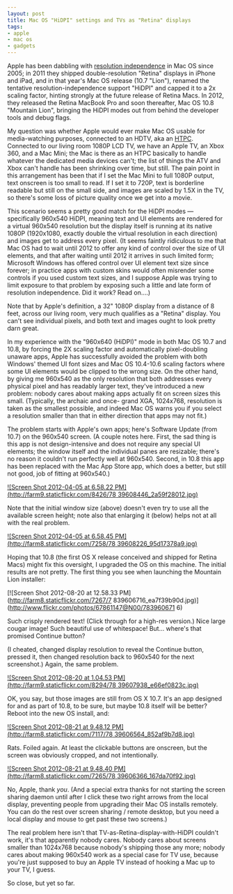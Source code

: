 ```yaml
---
layout: post
title: Mac OS "HiDPI" settings and TVs as "Retina" displays
tags:
- apple
- mac os
- gadgets
---
```

Apple has been dabbling with [resolution
independence](http://en.wikipedia.org/wiki/Resolution_independence) in Mac OS
since 2005; in 2011 they shipped double-resolution "Retina" displays in iPhone
and iPad, and in that year's Mac OS release (10.7 "Lion"), renamed the
tentative resolution-independence support "HiDPI" and capped it to a 2x
scaling factor, hinting strongly at the future release of Retina Macs. In
2012, they released the Retina MacBook Pro and soon thereafter, Mac OS 10.8
"Mountain Lion", bringing the HiDPI modes out from behind the developer tools
and debug flags.

My question was whether Apple would ever make Mac OS usable for media-watching
purposes, connected to an HDTV, aka an
[HTPC](http://en.wikipedia.org/wiki/Home_theater_PC). Connected to our living
room 1080P LCD TV, we have an Apple TV, an Xbox 360, and a Mac Mini; the Mac
is there as an HTPC basically to handle whatever the dedicated media devices
can't; the list of things the ATV and Xbox can't handle has been shrinking
over time, but still. The pain point in this arrangement has been that if I
set the Mac Mini to full 1080P output, text onscreen is too small to read. If
I set it to 720P, text is borderline readable but still on the small side, and
images are scaled by 1.5X in the TV, so there's some loss of picture quality
once we get into a movie.

This scenario seems a pretty good match for the HiDPI modes — specifically
960x540 HiDPI, meaning text and UI elements are rendered for a virtual 960x540
resolution but the display itself is running at its native 1080P (1920x1080,
exactly double the virtual resolution in each direction) and images get to
address every pixel. (It seems faintly ridiculous to me that Mac OS had to
wait until 2012 to offer any kind of control over the size of UI elements, and
that after waiting until 2012 it arrives in such limited form; Microsoft
Windows has offered control over UI element text size since forever; in
practice apps with custom skins would often misrender some controls if you
used custom text sizes, and I suppose Apple was trying to limit exposure to
that problem by exposing such a little and late form of resolution
independence. Did it work? Read on….)

Note that by Apple's definition, a 32" 1080P display from a distance of 8
feet, across our living room, very much qualifies as a "Retina" display. You
can't see individual pixels, and both text and images ought to look pretty
darn great.

In my experience with the "960x640 (HiDPI)" mode in both Mac OS 10.7 and 10.8,
by forcing the 2X scaling factor and automatically pixel-doubling unaware
apps, Apple has successfully avoided the problem with both Windows' themed UI
font sizes and Mac OS 10.4-10.6 scaling factors where some UI elements would
be clipped to the wrong size. On the other hand, by giving me 960x540 as the
only resolution that both addresses every physical pixel and has readably
larger text, they've introduced a new problem: nobody cares about making apps
actually fit on screen sizes this small. (Typically, the archaic and once-
grand XGA, 1024x768, resolution is taken as the smallest possible, and indeed
Mac OS warns you if you select a resolution smaller than that in either
direction that apps may not fit.)

The problem starts with Apple's own apps; here's Software Update (from 10.7)
on the 960x540 screen. (A couple notes here. First, the sad thing is this app
is not design-intensive and does not require any special UI elements; the
window itself and the individual panes are resizable; there's no reason it
couldn't run perfectly well at 960x540. Second, in 10.8 this app has been
replaced with the Mac App Store app, which does a better, but still not good,
job of fitting at 960x540.)

[![Screen Shot 2012-04-05 at 6.58.22 PM](http://farm9.staticflickr.com/8426/78
39608446_2a59f28012.jpg)](http://www.flickr.com/photos/67861147@N00/7839608446
)

Note that the initial window size (above) doesn't even try to use all the
available screen height; note also that enlarging it (below) helps not at all
with the real problem.

[![Screen Shot 2012-04-05 at 6.58.45 PM](http://farm8.staticflickr.com/7258/78
39608226_95d17378a9.jpg)](http://www.flickr.com/photos/67861147@N00/7839608226
)

Hoping that 10.8 (the first OS X release conceived and shipped for Retina
Macs) might fix this oversight, I upgraded the OS on this machine. The initial
results are not pretty. The first thing you see when launching the Mountain
Lion installer:

[![Screen Shot 2012-08-20 at 12.58.33 PM](http://farm8.staticflickr.com/7267/7
839606716_ea7f39b90d.jpg)](http://www.flickr.com/photos/67861147@N00/783960671
6)

Such crisply rendered text! (Click through for a high-res version.) Nice large
cougar image! Such beautiful use of whitespace! But… where's that promised
Continue button?

(I cheated, changed display resolution to reveal the Continue button, pressed
it, then changed resolution back to 960x540 for the next screenshot.) Again,
the same problem.

[![Screen Shot 2012-08-20 at 1.04.53 PM](http://farm9.staticflickr.com/8294/78
39607938_e66ef0823c.jpg)](http://www.flickr.com/photos/67861147@N00/7839607938
)

OK, you say, but those images are still from OS X 10.7. It's an app designed
for and as part of 10.8, to be sure, but maybe 10.8 itself will be better?
Reboot into the new OS install, and:

[![Screen Shot 2012-08-21 at 9.48.12 PM](http://farm8.staticflickr.com/7117/78
39606564_852af9b7d8.jpg)](http://www.flickr.com/photos/67861147@N00/7839606564
)

Rats. Foiled again. At least the clickable buttons are onscreen, but the
screen was obviously cropped, and not intentionally.

[![Screen Shot 2012-08-21 at 9.48.40 PM](http://farm8.staticflickr.com/7265/78
39606366_167da70f92.jpg)](http://www.flickr.com/photos/67861147@N00/7839606366
)

No, Apple, thank _you_. (And a special extra thanks for not starting the
screen sharing daemon until after I click these two right arrows from the
local display, preventing people from upgrading their Mac OS installs
remotely. You can do the rest over screen sharing / remote desktop, but you
need a local display and mouse to get past these two screens.)

The real problem here isn't that TV-as-Retina-display-with-HiDPI couldn't
work, it's that apparently nobody cares. Nobody cares about screens smaller
than 1024x768 because nobody's shipping those any more; nobody cares about
making 960x540 work as a special case for TV use, because you're just supposed
to buy an Apple TV instead of hooking a Mac up to your TV, I guess.

So close, but yet so far.

